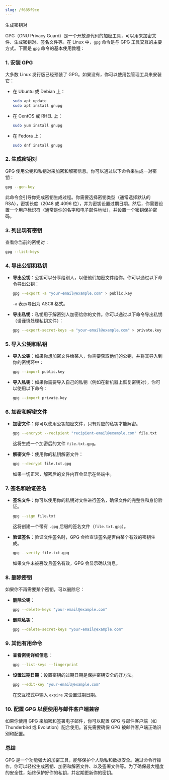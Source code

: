 ```yaml
---
slug: /f685f9ce
---
```



生成密钥对

GPG（GNU Privacy Guard）是一个开放源代码的加密工具，可以用来加密文件、生成密钥对、签名文件等。在 Linux 中，`gpg` 命令是与 GPG 工具交互的主要方式。下面是 `gpg` 命令的基本使用教程：

### 1. **安装 GPG**

大多数 Linux 发行版已经预装了 GPG。如果没有，你可以使用包管理工具来安装它：

- 在 Ubuntu 或 Debian 上：
  ```bash
  sudo apt update
  sudo apt install gnupg
  ```

- 在 CentOS 或 RHEL 上：
  ```bash
  sudo yum install gnupg
  ```

- 在 Fedora 上：
  ```bash
  sudo dnf install gnupg
  ```

### 2. **生成密钥对**

GPG 使用公钥和私钥对来加密和解密信息。你可以通过以下命令来生成一对密钥：

```bash
gpg --gen-key
```

此命令会引导你完成密钥生成过程。你需要选择密钥类型（通常选择默认的 RSA），密钥长度（2048 或 4096 位），并为密钥设置过期日期。然后，你需要设置一个用户标识符（通常是你的名字和电子邮件地址），并设置一个密钥保护密码。

### 3. **列出现有密钥**

查看你当前的密钥对：

```bash
gpg --list-keys
```

### 4. **导出公钥和私钥**

- **导出公钥**：公钥可以分享给别人，以便他们加密文件给你。你可以通过以下命令导出公钥：

  ```bash
  gpg --export -a "your-email@example.com" > public.key
  ```

  `-a` 表示导出为 ASCII 格式。

- **导出私钥**：私钥用于解密别人加密给你的文件。你可以通过以下命令导出私钥（请谨慎处理私钥文件）：

  ```bash
  gpg --export-secret-keys -a "your-email@example.com" > private.key
  ```

### 5. **导入公钥和私钥**

- **导入公钥**：如果你想加密文件给某人，你需要获取他们的公钥，并将其导入到你的密钥环中：

  ```bash
  gpg --import public.key
  ```

- **导入私钥**：如果你需要导入自己的私钥（例如在新机器上恢复密钥对），你可以使用以下命令：

  ```bash
  gpg --import private.key
  ```

### 6. **加密和解密文件**

- **加密文件**：你可以使用公钥加密文件，只有对应的私钥才能解密。

  ```bash
  gpg --encrypt --recipient "recipient-email@example.com" file.txt
  ```

  这将生成一个加密后的文件 `file.txt.gpg`。

- **解密文件**：使用你的私钥解密文件：

  ```bash
  gpg --decrypt file.txt.gpg
  ```

  如果一切正常，解密后的文件内容会显示在终端中。

### 7. **签名和验证签名**

- **签名文件**：你可以使用你的私钥对文件进行签名，确保文件的完整性和身份验证。

  ```bash
  gpg --sign file.txt
  ```

  这将创建一个带有 `.gpg` 后缀的签名文件（`file.txt.gpg`）。

- **验证签名**：验证文件签名时，GPG 会检查该签名是否由某个有效的密钥生成。

  ```bash
  gpg --verify file.txt.gpg
  ```

  如果文件未被篡改且签名有效，GPG 会显示确认消息。

### 8. **删除密钥**

如果你不再需要某个密钥，可以删除它：

- **删除公钥**：

  ```bash
  gpg --delete-keys "your-email@example.com"
  ```

- **删除私钥**：

  ```bash
  gpg --delete-secret-keys "your-email@example.com"
  ```

### 9. **其他有用命令**

- **查看密钥详细信息**：

  ```bash
  gpg --list-keys --fingerprint
  ```

- **设置过期日期**：设置密钥的过期日期是保护密钥安全的好方法。

  ```bash
  gpg --edit-key "your-email@example.com"
  ```

  在交互模式中输入 `expire` 来设置过期日期。

### 10. **配置 GPG 以便使用与邮件客户端兼容**

如果你使用 GPG 来加密和签署电子邮件，你可以配置 GPG 与邮件客户端（如 Thunderbird 或 Evolution）配合使用。首先需要确保 GPG 被邮件客户端正确识别和配置。

### 总结

GPG 是一个功能强大的加密工具，能够保护个人隐私和数据安全。通过命令行操作，你可以轻松生成密钥、加密和解密文件、以及签署文件等。为了确保最大程度的安全性，始终保护好你的私钥，并定期更新你的密钥。

